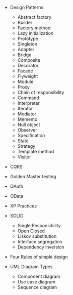 * Design Patterns
  * Abstract factory
  * Builder
  * Factory method	
  * Lazy initialization
  * Prototype	
  * Singleton
  * Adapter
  * Bridge
  * Composite
  * Decorator
  * Facade
  * Flyweight
  * Module
  * Proxy
  * Chain of responsibility	
  * Command
  * Interpreter
  * Iterator
  * Mediator
  * Memento
  * Null object
  * Observer
  * Specification
  * State
  * Strategy
  * Template method
  * Visitor

* CQRS
* Golden Master testing
* OAuth
* OData

* XP Practices

* SOLID
  * Single Responsibility
  * Open Closed
  * Liskov substitution
  * Interface segregation
  * Dependency inversion

* Four Rules of simple design

* UML Diagram Types
  * Component diagram 
  * Use case diagram
  * Sequence diagram





